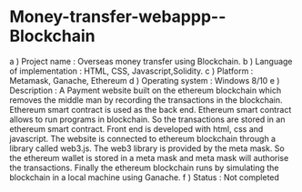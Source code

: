 # Money-transfer-webappp--Blockchain

a ) Project name : Overseas money transfer using Blockchain.
b ) Language of implementation : HTML, CSS, Javascript,Solidity.
c ) Platform : Metamask, Ganache, Ethereum
d ) Operating system : Windows 8/10
e ) Description : A Payment website built on the ethereum blockchain which removes the middle man by recording the transactions in the blockchain. Ethereum smart contract is used as the back end. Ethereum smart contract allows to run programs in blockchain. So the transactions are stored in an ethereum smart contract. Front end is developed with html, css and javascript. The website is connected to ethereum blockchain through a library called web3.js. The web3 library is provided by the meta mask. So the ethereum wallet is stored in a meta mask and meta mask will authorise the transactions. Finally the ethereum blockchain runs by simulating the blockchain in a local machine using Ganache.
f ) Status : Not completed
